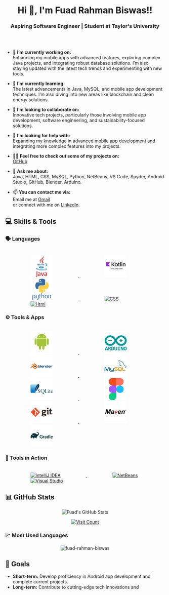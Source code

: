 <h1 align="center">Hi 👋, I'm Fuad Rahman Biswas!!</h1>
<h3 align="center">Aspiring Software Engineer | Student at Taylor's University</h3><br><br>



- 🔭 **I’m currently working on:**  
  Enhancing my mobile apps with advanced features, exploring complex Java projects, and integrating robust database solutions. I’m also staying updated with the latest tech trends and experimenting with new tools.

- 🌱 **I’m currently learning:**  
  The latest advancements in Java, MySQL, and mobile app development techniques. I’m also diving into new areas like blockchain and clean energy solutions.

- 👯 **I’m looking to collaborate on:**  
  Innovative tech projects, particularly those involving mobile app development, software engineering, and sustainability-focused solutions.

- 🤝 **I’m looking for help with:**  
  Expanding my knowledge in advanced mobile app development and integrating more complex features into my projects.

- 👨‍💻 **Feel free to check out some of my projects on:**  
  [GitHub](https://github.com/fuad-rahman-biswas)

- 💬 **Ask me about:**  
  Java, HTML, CSS, MySQL, Python, NetBeans, VS Code, Spyder, Android Studio, GitHub, Blender, Arduino.

- 📫 **You can contact me via:**  
  Email me at [Gmail](mailto:fuadrahman185@gmail.com)  
or connect with me on [LinkedIn](https://www.linkedin.com/in/fuad185).


## 💻 Skills & Tools

### 🗣️ Languages<br><br>
<p>
  <a href="https://www.java.com" target="_blank" rel="noreferrer">
    <img src="https://raw.githubusercontent.com/devicons/devicon/master/icons/java/java-original-wordmark.svg" alt="Java" width="70" height="70" style="margin: 0 80px;"/>
  </a>
  <a href="https://kotlinlang.org" target="_blank" rel="noreferrer">
    <img src="https://raw.githubusercontent.com/devicons/devicon/master/icons/kotlin/kotlin-original-wordmark.svg" alt="Kotlin" width="70" height="70" style="margin: 0 80px;"/>
  </a>
  <a href="https://www.python.org" target="_blank" rel="noreferrer">
    <img src="https://raw.githubusercontent.com/devicons/devicon/master/icons/python/python-original-wordmark.svg" alt="Python" width="70" height="70" style="margin: 0 80px;"/>
  </a>
   <a href="https://www.w3schools.com/css/" target="_blank" rel="noreferrer">
    <img src="https://img.icons8.com/?size=100&id=21278&format=png&color=000000" alt="CSS" width="70" height="70" style="margin: 0 80px;"/>
  </a>
   <a href="https://html.com/html/" target="_blank" rel="noreferrer">
   <img src="https://img.icons8.com/?size=100&id=20909&format=png&color=000000" alt="Html" width="70" height="70" style="margin: 0 80px;"/>
   </a>
</p>

### ⚙️ Tools & Apps<br><br>
<p>
  <a href="https://developer.android.com" target="_blank" rel="noreferrer">
    <img src="https://raw.githubusercontent.com/devicons/devicon/master/icons/android/android-original-wordmark.svg" alt="Android" width="70" height="70" style="margin: 0 80px;"/>
  </a>
  <a href="https://www.arduino.cc/" target="_blank" rel="noreferrer">
    <img src="https://raw.githubusercontent.com/devicons/devicon/master/icons/arduino/arduino-original-wordmark.svg" alt="Arduino" width="70" height="70" style="margin: 0 80px;"/>
  </a>
  <a href="https://www.blender.org/" target="_blank" rel="noreferrer">
    <img src="https://raw.githubusercontent.com/devicons/devicon/master/icons/blender/blender-original-wordmark.svg" alt="Blender" width="70" height="70" style="margin: 0 80px;"/>
  </a>
    <a href="https://www.mysql.com/" target="_blank" rel="noreferrer">
    <img src="https://raw.githubusercontent.com/devicons/devicon/master/icons/mysql/mysql-original-wordmark.svg" alt="MySQL" width="70" height="70" style="margin: 0 80px;"/>
  </a>
  <a href="https://www.sqlite.org/" target="_blank" rel="noreferrer">
    <img src="https://raw.githubusercontent.com/devicons/devicon/master/icons/sqlite/sqlite-original-wordmark.svg" alt="SQLite" width="70" height="70" style="margin: 0 80px;"/>
  </a>
  <a href="https://www.figma.com/" target="_blank" rel="noreferrer">
    <img src="https://raw.githubusercontent.com/devicons/devicon/master/icons/figma/figma-original.svg" alt="Figma" width="70" height="70" style="margin: 0 80px;"/>
  </a>
  <a href="https://git-scm.com/" target="_blank" rel="noreferrer">
    <img src="https://raw.githubusercontent.com/devicons/devicon/master/icons/git/git-original-wordmark.svg" alt="Git" width="70" height="70" style="margin: 0 80px;"/>
  </a>
  <a href="https://maven.apache.org/" target="_blank" rel="noreferrer">
    <img src="https://raw.githubusercontent.com/devicons/devicon/master/icons/maven/maven-original-wordmark.svg" alt="Maven" width="70" height="70" style="margin: 0 80px;"/>
  </a>
  <a href="https://gradle.org/" target="_blank" rel="noreferrer">
    <img src="https://raw.githubusercontent.com/devicons/devicon/master/icons/gradle/gradle-original-wordmark.svg" alt="Gradle" width="70" height="70" style="margin: 0 80px;"/>
  </a>
</p>

### 📱 Tools in Action<br><br>
<p>
  <a href="https://www.jetbrains.com/idea/">
    <img src="https://img.icons8.com/color/64/000000/intellij-idea.png" alt="IntelliJ IDEA" width="70" height="70" style="margin: 0 80px;"/>
  </a>
  <a href="https://netbeans.apache.org/">
    <img src="https://img.icons8.com/?size=100&id=4djt356tq8UO&format=png&color=000000" alt="NetBeans" width="70" height="70" style="margin: 0 80px;"/>
  </a>
  <a href="https://www.visualstudio.com/">
    <img src="https://img.icons8.com/ios/64/000000/visual-studio.png" alt="Visual Studio" width="70" height="70" style="margin: 0 80px;"/>
  </a>
</p>

## 📊 GitHub Stats
<p align="center">
  <img src="https://github-readme-stats.vercel.app/api?username=fuad-rahman-biswas&show_icons=true&hide_title=true&hide=prs&count_private=true&theme=dark" alt="Fuad's GitHub Stats" />
</p>

<p align="center">
  <a href="https://visitcount.itsvg.in">
    <img src="https://visitcount.itsvg.in/api?id=fuad-rahman-biswas&icon=0&color=0" alt="Visit Count" style="width: 150px; height: auto;" />
  </a>
</p>


### 📈 Most Used Languages
<p align="center">
  <img src="https://github-readme-stats.vercel.app/api/top-langs?username=fuad-rahman-biswas&show_icons=true&locale=en&layout=compact&theme=dark" alt="fuad-rahman-biswas" />
</p>


## 🎯 Goals
- **Short-term:** Develop proficiency in Android app development and complete current projects.
- **Long-term:** Contribute to cutting-edge tech innovations and
